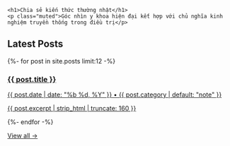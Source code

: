 
    <h1>Chia sẻ kiến thức thường nhật</h1>
    <p class="muted">Góc nhìn y khoa hiện đại kết hợp với chủ nghĩa kinh nghiệm truyền thống trong điều trị</p>


<section class="_posts">
  <h2>Latest Posts</h2>
  <div class="cards">
    {%- for post in site.posts limit:12 -%}
    <article class="card">
      <a class="card__link" href="{{ post.url | relative_url }}">
        <h3 class="card__title">{{ post.title }}</h3>
        <p class="card__meta">{{ post.date | date: "%b %d, %Y" }} • {{ post.category | default: "note" }}</p>
        <p class="card__excerpt">{{ post.excerpt | strip_html | truncate: 160 }}</p>
      </a>
    </article>
    {%- endfor -%}
  </div>
  <p class="more"><a href="{{ '/pages/archive/' | relative_url }}">View all →</a></p>
</section>
